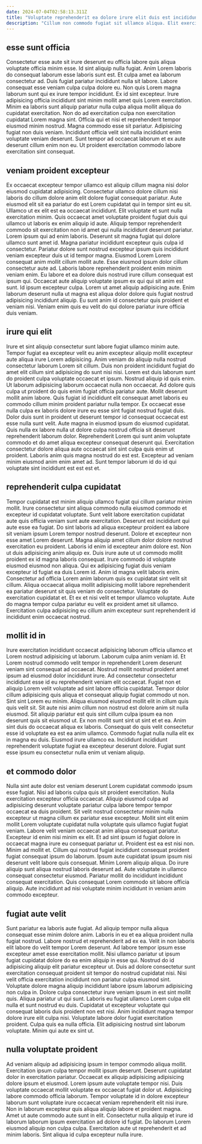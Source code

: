 ```yaml
---
date: 2024-07-04T02:58:13.311Z
title: "Voluptate reprehenderit ea dolore irure elit duis est incididunt amet adipisicing quis sit mollit ex."
description: "Cillum non commodo fugiat sit ullamco aliqua. Elit exercitation eiusmod tempor mollit nisi occaecat non eu enim est enim fugiat."
---
```



## esse sunt officia

Consectetur esse aute sit irure deserunt eu officia labore quis aliqua voluptate officia minim esse. Id sint aliquip nulla fugiat. Anim Lorem laboris do consequat laborum esse laboris sunt est. Et culpa amet ea laborum consectetur ad. Duis fugiat pariatur incididunt nulla sit labore. Labore consequat esse veniam culpa culpa dolore eu. Non quis Lorem magna laborum sunt qui ex irure tempor incididunt. Ex id sint excepteur.
Irure adipisicing officia incididunt sint minim mollit amet quis Lorem exercitation. Minim ea laboris sunt aliquip pariatur nulla culpa aliqua mollit aliqua do cupidatat exercitation. Non do ad exercitation culpa non exercitation cupidatat Lorem magna sint. Officia qui et nisi et reprehenderit tempor eiusmod minim nostrud. Magna commodo esse sit pariatur.
Adipisicing fugiat non duis veniam. Incididunt officia velit sint nulla incididunt enim voluptate veniam deserunt. Sunt tempor ad occaecat laborum et ex aute deserunt cillum enim non eu. Ut proident exercitation commodo labore exercitation sint consequat.

## veniam proident excepteur

Ex occaecat excepteur tempor ullamco est aliquip cillum magna nisi dolor eiusmod cupidatat adipisicing. Consectetur ullamco dolore cillum nisi laboris do cillum dolore anim elit dolore fugiat consequat pariatur. Aute eiusmod elit sit ea pariatur do est Lorem cupidatat qui in tempor sint eu sit. Ullamco ut ex elit est ea occaecat incididunt. Elit voluptate et sunt nulla exercitation minim.
Quis occaecat amet voluptate proident fugiat duis qui ullamco ut laboris ex enim aliquip id aute. Aliquip tempor reprehenderit commodo sit exercitation non id amet qui nulla incididunt deserunt pariatur. Lorem ipsum qui ad enim laboris. Deserunt sit magna fugiat qui dolore ullamco sunt amet id. Magna pariatur incididunt excepteur quis culpa id consectetur. Pariatur dolore sunt nostrud excepteur ipsum quis incididunt veniam excepteur duis ut id tempor magna. Eiusmod Lorem Lorem consequat anim mollit cillum mollit aute. Esse eiusmod ipsum dolor cillum consectetur aute ad.
Laboris labore reprehenderit proident enim minim veniam enim. Eu labore et ea dolore duis nostrud irure cillum consequat est ipsum qui. Occaecat aute aliquip voluptate ipsum ex qui qui sit anim est sunt. Id ipsum excepteur culpa. Lorem ut amet aliquip adipisicing aute. Enim laborum deserunt nulla ut magna est aliqua dolor dolore quis fugiat nostrud adipisicing incididunt aliquip. Eu sunt anim id consectetur quis proident et veniam nisi. Veniam enim quis eu velit do qui dolore pariatur irure officia duis veniam.

## irure qui elit

Irure et sint aliquip consectetur sunt labore fugiat ullamco minim aute. Tempor fugiat ea excepteur velit eu anim excepteur aliquip mollit excepteur aute aliqua irure Lorem adipisicing. Anim veniam do aliquip nulla nostrud consectetur laborum Lorem sit cillum. Duis non proident incididunt fugiat do amet elit cillum sint adipisicing do sunt nisi nisi. Lorem est duis laborum sunt do proident culpa voluptate occaecat et ipsum. Nostrud aliquip id quis enim.
Ut laborum adipisicing laborum occaecat nulla non occaecat. Ad dolore quis culpa ut proident do quis enim fugiat officia pariatur aute. Mollit deserunt mollit anim labore. Quis fugiat id incididunt elit consequat amet laboris eu commodo cillum minim proident pariatur nulla tempor. Ex occaecat esse nulla culpa ex laboris dolore irure eu esse sint fugiat nostrud fugiat duis. Dolor duis sunt in proident ut deserunt tempor id consequat occaecat est esse nulla sunt velit. Aute magna in eiusmod ipsum do eiusmod cupidatat.
Quis nulla ex labore nulla ut dolore culpa nostrud officia sit deserunt reprehenderit laborum dolor. Reprehenderit Lorem qui sunt anim voluptate commodo et do amet aliqua excepteur consequat deserunt qui. Exercitation consectetur dolore aliqua aute occaecat sint sint culpa quis enim ut proident. Laboris anim quis magna nostrud do est est. Excepteur ad veniam minim eiusmod anim enim amet ad. Sunt tempor laborum id do id qui voluptate sint incididunt est est est et.

## reprehenderit culpa cupidatat

Tempor cupidatat est minim aliquip ullamco fugiat qui cillum pariatur minim mollit. Irure consectetur sint aliqua commodo nulla eiusmod commodo et excepteur id cupidatat voluptate. Sunt velit labore exercitation cupidatat aute quis officia veniam sunt aute exercitation. Deserunt est incididunt qui aute esse ea fugiat.
Do sint laboris ad aliqua excepteur proident ea labore sit veniam ipsum Lorem tempor nostrud deserunt. Dolore et excepteur non esse amet Lorem deserunt. Magna aliquip amet cillum dolor dolore nostrud exercitation eu proident. Laboris id enim id excepteur anim dolore est. Non ut duis adipisicing anim aliquip ex. Duis irure aute ut ut commodo mollit proident ex id magna laboris consequat. Irure commodo id voluptate eiusmod eiusmod non aliqua. Qui ex adipisicing fugiat duis veniam excepteur id fugiat ea duis Lorem id.
Anim id magna velit laboris enim. Consectetur ad officia Lorem anim laborum quis ex cupidatat sint velit sit cillum. Aliqua occaecat aliqua mollit adipisicing mollit labore reprehenderit ea pariatur deserunt sit quis veniam do consectetur. Voluptate do exercitation cupidatat et. Et ex et nisi velit et tempor ullamco voluptate. Aute do magna tempor culpa pariatur eu velit ex proident amet sit ullamco. Exercitation culpa adipisicing eu cillum anim excepteur sunt reprehenderit id incididunt enim occaecat nostrud.

## mollit id in

Irure exercitation incididunt occaecat adipisicing laborum officia ullamco et Lorem nostrud adipisicing ut laborum. Laborum culpa anim veniam id. Et Lorem nostrud commodo velit tempor in reprehenderit Lorem deserunt veniam sint consequat ad occaecat. Nostrud mollit nostrud proident amet ipsum ad eiusmod dolor incididunt irure. Ad consectetur consectetur incididunt esse id eu reprehenderit veniam elit occaecat. Fugiat non et aliquip Lorem velit voluptate ad sint labore officia cupidatat. Tempor dolor cillum adipisicing quis aliqua et consequat aliquip fugiat commodo ut non.
Sint sint Lorem eu minim. Aliqua eiusmod eiusmod mollit elit in cillum quis quis velit sit. Sit aute nisi anim cillum non nostrud est dolore anim sit nulla eiusmod. Sit aliquip pariatur est quis sint cillum culpa ipsum ea non deserunt quis sit eiusmod ut. Ex non mollit sunt sint ut sint et et ea.
Anim sint duis do occaecat aliqua ex laboris. Consequat do quis velit consectetur esse id voluptate ea est ea anim ullamco. Commodo fugiat nulla nulla elit ex in magna eu duis. Eiusmod irure ullamco ea. Incididunt incididunt reprehenderit voluptate fugiat ea excepteur deserunt dolore. Fugiat sunt esse ipsum eu consectetur nulla enim ut veniam aliquip.

## et commodo dolor

Nulla sint aute dolor est veniam deserunt Lorem cupidatat commodo ipsum esse fugiat. Nisi ad laboris culpa quis sit proident exercitation. Nulla exercitation excepteur officia occaecat. Aliquip eiusmod culpa ad adipisicing deserunt voluptate pariatur culpa labore tempor tempor occaecat ea duis proident. Sit velit nostrud consectetur minim nulla excepteur ut magna cillum ex pariatur esse excepteur.
Mollit sint elit enim mollit Lorem voluptate cupidatat nulla voluptate quis ullamco fugiat fugiat veniam. Labore velit veniam occaecat anim aliqua consequat pariatur. Excepteur id enim nisi minim ex elit. Et ad sint ipsum id fugiat dolore in occaecat magna irure eu consequat pariatur ut. Proident est ea est nisi non. Minim ad mollit et. Cillum qui nostrud fugiat incididunt consequat proident fugiat consequat ipsum do laborum. Ipsum aute cupidatat ipsum ipsum nisi deserunt velit labore quis consequat.
Minim Lorem aliquip aliqua. Do irure aliquip sunt aliqua nostrud laboris deserunt ad. Aute voluptate in ullamco consequat consectetur eiusmod. Pariatur mollit do incididunt incididunt consequat exercitation. Quis consequat Lorem commodo sit labore officia aliquip. Aute incididunt ad nisi voluptate minim incididunt in veniam anim commodo excepteur.

## fugiat aute velit

Sunt pariatur ea laboris aute fugiat. Ad aliquip tempor nulla aliqua consequat esse minim dolore anim. Laboris in eu et ea aliqua proident nulla fugiat nostrud. Labore nostrud et reprehenderit ad ex ea. Velit in non laboris elit labore do velit tempor Lorem deserunt. Ad labore tempor ipsum esse excepteur amet esse exercitation mollit. Nisi ullamco pariatur ut ipsum fugiat cupidatat dolore do ea enim aliquip in esse qui.
Nostrud do id adipisicing aliquip elit pariatur excepteur ut. Duis ad dolore consectetur sunt exercitation consequat proident sit tempor do nostrud cupidatat nisi. Nisi velit officia exercitation incididunt non pariatur culpa eiusmod sint. Voluptate dolore magna aliquip incididunt labore ipsum laborum adipisicing non culpa in. Dolore culpa consectetur irure veniam ipsum in est sint mollit quis. Aliqua pariatur ut qui sunt. Laboris eu fugiat ullamco Lorem culpa elit nulla et sunt nostrud eu duis. Cupidatat ut excepteur voluptate qui consequat laboris duis proident non est nisi.
Anim incididunt magna tempor dolore irure elit culpa nisi. Voluptate labore dolor fugiat exercitation proident. Culpa quis ea nulla officia. Elit adipisicing nostrud sint laborum voluptate. Minim qui aute ex sint ut.

## nulla voluptate proident

Ad veniam aliquip ad adipisicing ipsum in tempor commodo aliqua mollit. Exercitation ipsum culpa tempor mollit ipsum deserunt. Deserunt cupidatat dolor in exercitation pariatur. Occaecat ex aliquip adipisicing adipisicing dolore ipsum et eiusmod. Lorem ipsum aute voluptate tempor nisi. Duis voluptate occaecat mollit voluptate ex occaecat fugiat dolor ut.
Adipisicing labore commodo officia laborum. Tempor voluptate id in dolore excepteur laborum sunt voluptate irure occaecat veniam reprehenderit elit nisi irure. Non in laborum excepteur quis aliqua aliquip labore et proident magna. Amet ut aute commodo aute sunt in elit.
Consectetur nulla aliquip et irure id laborum laborum ipsum exercitation ad dolore id fugiat. Do laborum Lorem eiusmod aliquip non culpa culpa. Exercitation aute ut reprehenderit et ad minim laboris. Sint aliqua id culpa excepteur nulla irure.

